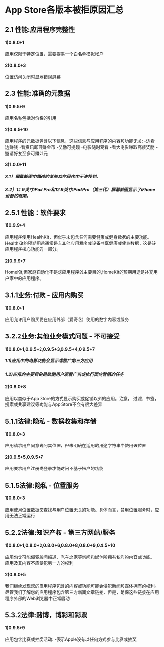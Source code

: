 # App Store各版本被拒原因汇总
## 2.1 性能:应用程序完整性
#### 1)0.8.0+1 
 应用仅限于特定位置，需要提供一个白名单模拟帐户
#### 2)0.8.0+3
 位置访问关闭时显示错误屏幕
## 2.3 性能:准确的元数据

#### 1)0.9.5+9
 应用名称包括对价格的引用
#### 2)0.9.5+10
应用程序的元数据包含以下信息，这些信息与应用程序的内容和功能无关:
-边看边赚钱 -看资讯即可赚金币 -奖励可提现 -电影随时观看 -看大电影赚取高额奖励 -邀请好友至多可赚21元 
#### 3)1.0.0+11
##### 3.1）屏幕截图中描述的某些功在程序中无法找到。
#####    3.2）12.9英寸iPad Pro和12.9英寸iPad Pro（第三代）屏幕截图显示了iPhone设备的框架。   

## 2.5.1 性能：软件要求
#### 1)0.9.9+4
应用程序使用HealthKit，但似乎未包含任何需要健康或健身数据的主要功能。
HealthKit的预期用途通常是与其他应用程序或设备共享健康或健身数据，这是该应用程序核心功能的一部分。
#### 2)0.9.9+7
HomeKit,但家庭自动化不是您应用程序的主要目的,HomeKit的预期用途是补充用户家中的应用程序。

## 3.1.1业务:付款 - 应用内购买
#### 1)0.8.0+1 
应用允许用户购买要在应用外部（爱奇艺）使用的数字内容或服务
## 3.2.2业务:其他业务模式问题 - 不可接受 
#### 1)0.8.0+1,0.9.5+2,0.9.5+3,0.9.5+4,0.9.5+7
##### 1.1)应用中的电影功能会显示或推广第三方应用
##### 1.2)应用的主要目的是鼓励用户观看广告或执行面向营销的任务
#### 2)0.8.0+8
应用以类似于App Store的方式显示购买或促销以外的应用。注意， 过滤，书签，搜索或共享建议等功能与App Store不会有很大差异 
 
## 5.1.1法律:隐私 - 数据收集和存储
#### 1)0.8.0+3
应用请求用户同意访问其位置，但未明确在适用的用途字符串中使用该位置
#### 2)0.9.5+5,0.9.5+7
应用要求用户注册或登录才能访问不基于帐户的功能

## 5.1.5法律:隐私 - 位置服务
#### 1)0.8.0+3
应用使用位置数据来查找与用户位置无关的功能。具体而言，禁用位置服务时，应用无法正常运行
## 5.2.2法律:知识产权 - 第三方网站/服务 
#### 1)0.8.0+1,0.8.0+3,0.8.0+6,0.8.0+8,0.8.0+9,0.9.5+10
应用包含可能侵犯新闻报道，汽车之家等新闻和媒体所拥有权利的内容或功能。
应用及其内容不应侵犯另一方的权利
#### 2)0.8.0+5
我们继续发现您的应用程序包含的内容或功能可能会侵犯新闻和媒体拥有的权利。 尽管我们了解您的应用程序包含第三方新闻文章链接，但是，确保这些链接在应用程序外部的Web浏览器中正常启动

## 5.3.2法律:赌博，博彩和彩票 
#### 1)0.9.5+9
应用包含比赛或抽奖活动: -表示Apple没有以任何方式参与比赛或抽奖 


